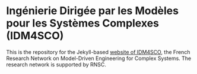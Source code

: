 # Ingénierie Dirigée par les Modèles pour les Systèmes Complexes (IDM4SCO)

This is the repository for the Jekyll-based [website of IDM4SCO](http://gemoc.org/idm4sco), the French Research Network on Model-Driven Engineering for Complex Systems. The research network is supported by RNSC. 
